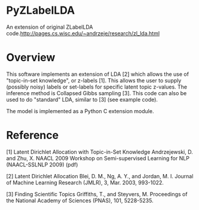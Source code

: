 # PyZLabelLDA
An extension of original ZLabelLDA code.http://pages.cs.wisc.edu/~andrzeje/research/zl_lda.html

# Overview

This software implements an extension of LDA [2] which allows the use of "topic-in-set knowledge", or z-labels [1]. This allows the user to supply (possibly noisy) labels or set-labels for specific latent topic z-values. The inference method is Collapsed Gibbs sampling [3]. This code can also be used to do "standard" LDA, similar to [3] (see example code). 

The model is implemented as a Python C extension module.

# Reference

[1] Latent Dirichlet Allocation with Topic-in-Set Knowledge 
Andrzejewski, D. and Zhu, X. 
NAACL 2009 Workshop on Semi-supervised Learning for NLP (NAACL-SSLNLP 2009) 
(pdf)

[2] Latent Dirichlet Allocation 
Blei, D. M., Ng, A. Y., and Jordan, M. I. 
Journal of Machine Learning Research (JMLR), 3, Mar. 2003, 993-1022.

[3] Finding Scientific Topics 
Griffiths, T., and Steyvers, M. 
Proceedings of the National Academy of Sciences (PNAS), 101, 5228-5235.
